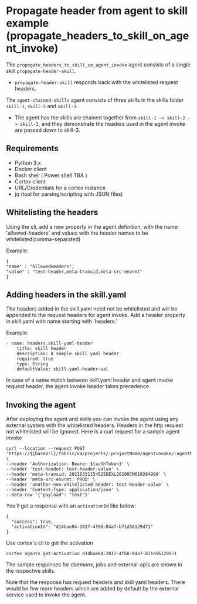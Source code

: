 # Propagate header from agent to skill example (propagate_headers_to_skill_on_agent_invoke)
The `propogate_headers_to_skill_on_agent_invoke` agent consists of a single skill `propagate-header-skill`.
- `propagate-header-skill` responds back with the whitelisted request headers.

The `agent-chained-skills` agent consists of three skills in the skills folder `skill-1`, `skill-2` and `skill-3`.
- The agent has the skills are chained together from `skill-1 -> skill-2 -> skill-3`, and they demonstrate the headers used in the agent invoke are passed down to skill-3.

## Requirements
- Python 3.x
- Docker client
- Bash shell ( Power shell TBA )
- Cortex client
- URL/Credentials for a cortex instance
- jq (tool for parsing/scripting with JSON files)

## Whitelisting the headers
Using the cli, add a new property in the agent definition, with the name: 'allowed-headers' and values with the header names to be whitelisted(comma-separated)

Example:
```
{         
"name" : "allowedHeaders",
"value" : "test-header,meta-transid,meta-src-envrmt"
}
```

## Adding headers in the skill.yaml
The headers added in the skill.yaml need not be whitelisted and will be appended to the request headers for agent invoke.
Add a header property in skill.yaml with name starting with 'headers.'

Example:
```
- name: headers.skill-yaml-header
    title: skill header
    description: A sample skill yaml header
    required: true
    type: String
    defaultValue: skill-yaml-header-val
```
In case of a name match between skill.yaml header and agent invoke request header, the agent invoke header takes precedence.

## Invoking the agent
After deploying the agent and skills you can invoke the agent using any external system with the whitelisted headers. 
Headers in the http request not whitelisted will be ignored.
Here is a curl request for a sample agent invoke
```
curl --location --request POST 'https://${baseUrl}/fabric/v4/projects/:projectName/agentinvoke/:agentName/services/:serviceName' \
--header 'Authorization: Bearer ${authToken}' \
--header 'test-header: test-header-value' \
--header 'meta-transid: 20210331154525DEXL20100CM619284999' \
--header 'meta-src-envrmt: PROD' \
--header 'another-non-whitelisted-header: test-header-value' \
--header 'Content-Type: application/json' \
--data-raw '{"payload": "text"}'

```

You'll get a response with an `activationId` like below:
```
{
  "success": true,
  "activationId": "d14bae04-2817-4f68-84a7-b71d56129d71"
}
```

Use cortex's cli to get the activation
```
cortex agents get-activation d14bae04-2817-4f68-84a7-b71d56129d71
```
The sample responses for daemons, jobs and external-apis are shown in the respective skills.

Note that the response has request headers and skill yaml headers. There would be few more headers which are added by default by the external service used to invoke the agent.